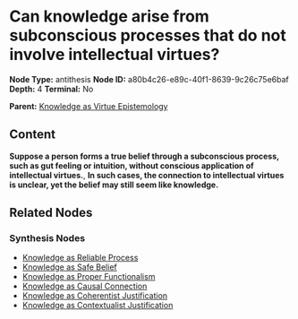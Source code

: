 # Can knowledge arise from subconscious processes that do not involve intellectual virtues?

**Node Type:** antithesis
**Node ID:** a80b4c26-e89c-40f1-8639-9c26c75e6baf
**Depth:** 4
**Terminal:** No

**Parent:** [Knowledge as Virtue Epistemology](knowledge-as-virtue-epistemology-synthesis-9724849d-388f-4c53-86f4-d690288597bd.md)

## Content

**Suppose a person forms a true belief through a subconscious process, such as gut feeling or intuition, without conscious application of intellectual virtues.**, **In such cases, the connection to intellectual virtues is unclear, yet the belief may still seem like knowledge.**

## Related Nodes

### Synthesis Nodes

- [Knowledge as Reliable Process](knowledge-as-reliable-process-synthesis-86a233b8-0291-4cc6-a93e-ced2d842787f.md)
- [Knowledge as Safe Belief](knowledge-as-safe-belief-synthesis-8a2ddb61-c434-4e24-8cb7-181541314189.md)
- [Knowledge as Proper Functionalism](knowledge-as-proper-functionalism-synthesis-afe1e22f-ab8b-4d2a-8f05-9b7d9d0145a3.md)
- [Knowledge as Causal Connection](knowledge-as-causal-connection-synthesis-c38e6221-2af8-420e-ba58-61c5063c657a.md)
- [Knowledge as Coherentist Justification](knowledge-as-coherentist-justification-synthesis-c4e35f0d-f96e-4265-a3a8-56862ba42c42.md)
- [Knowledge as Contextualist Justification](knowledge-as-contextualist-justification-synthesis-0da992a0-90c4-4e06-baa5-486f4fd47a8a.md)

